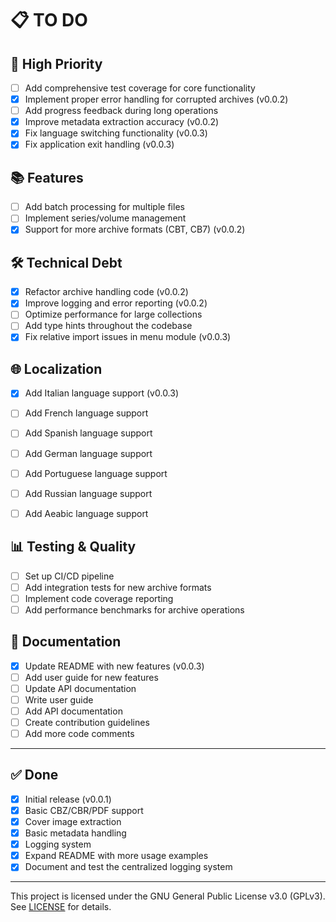 # 📋 TO DO

## 🚧 High Priority

- [ ] Add comprehensive test coverage for core functionality
- [x] Implement proper error handling for corrupted archives (v0.0.2)
- [ ] Add progress feedback during long operations
- [x] Improve metadata extraction accuracy (v0.0.2)
- [x] Fix language switching functionality (v0.0.3)
- [x] Fix application exit handling (v0.0.3)

## 📚 Features

- [ ] Add batch processing for multiple files
- [ ] Implement series/volume management
- [x] Support for more archive formats (CBT, CB7) (v0.0.2)

## 🛠️ Technical Debt

- [x] Refactor archive handling code (v0.0.2)
- [x] Improve logging and error reporting (v0.0.2)
- [ ] Optimize performance for large collections
- [ ] Add type hints throughout the codebase
- [x] Fix relative import issues in menu module (v0.0.3)

## 🌐 Localization

- [x] Add Italian language support (v0.0.3)
- [ ] Add French language support
- [ ] Add Spanish language support
- [ ] Add German language support
- [ ] Add Portuguese language support
- [ ] Add Russian language support
- [ ] Add Aeabic language support


## 📊 Testing & Quality

- [ ] Set up CI/CD pipeline
- [ ] Add integration tests for new archive formats
- [ ] Implement code coverage reporting
- [ ] Add performance benchmarks for archive operations

## 📝 Documentation

- [x] Update README with new features (v0.0.3)
- [ ] Add user guide for new features
- [ ] Update API documentation
- [ ] Write user guide
- [ ] Add API documentation
- [ ] Create contribution guidelines
- [ ] Add more code comments

---

## ✅ Done
- [x] Initial release (v0.0.1)
- [x] Basic CBZ/CBR/PDF support
- [x] Cover image extraction
- [x] Basic metadata handling
- [x] Logging system
- [x] Expand README with more usage examples
- [x] Document and test the centralized logging system

---

This project is licensed under the GNU General Public License v3.0 (GPLv3). See [LICENSE](LICENSE) for details.
